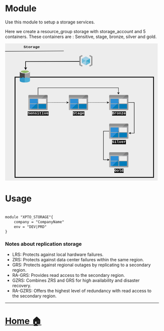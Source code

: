 
# Module
Use this module to setup a storage services.<br>

Here we create a resource_group storage with storage_account and 5 containers.
These containers are : Sensitive, stage, bronze, silver and gold.

<img src="/docs/asset/img/4-Storage.png" width="500" height="450"/>

# Usage

```hcl

module "XPTO_STORAGE"{
    company = "CompanyName"
    env = "DEV|PRD"
}
```

### Notes about replication storage
- LRS: Protects against local hardware failures.
- ZRS: Protects against data center failures within the same region.
- GRS: Protects against regional outages by replicating to a secondary region.
- RA-GRS: Provides read access to the secondary region.
- GZRS: Combines ZRS and GRS for high availability and disaster recovery.
- RA-GZRS: Offers the highest level of redundancy with read access to the secondary region.

---

# [Home :house:](https://github.com/Ratarca/azure-dlake)